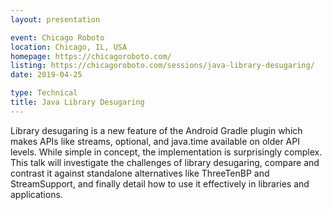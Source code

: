 ```yaml
---
layout: presentation

event: Chicago Roboto
location: Chicago, IL, USA
homepage: https://chicagoroboto.com/
listing: https://chicagoroboto.com/sessions/java-library-desugaring/
date: 2019-04-25

type: Technical
title: Java Library Desugaring
---
```


Library desugaring is a new feature of the Android Gradle plugin which makes APIs like streams, optional, and java.time available on older API levels. While simple in concept, the implementation is surprisingly complex. This talk will investigate the challenges of library desugaring, compare and contrast it against standalone alternatives like ThreeTenBP and StreamSupport, and finally detail how to use it effectively in libraries and applications.

